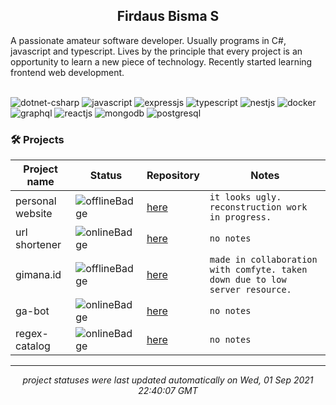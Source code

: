 <h2 align="center">Firdaus Bisma S</h2>
A passionate amateur software developer. Usually programs in C#, javascript and typescript. Lives by the principle that every project is an opportunity to learn a new piece of technology. Recently started learning frontend web development. 
</br> </br>

![dotnet-csharp](https://img.shields.io/badge/C%23%2F.NET-%23546e7a?logo=dotnet&style=flat&labelColor=37474f&logoColor=white) ![javascript](https://img.shields.io/badge/JavaScript-%23546e7a?logo=javascript&style=flat&labelColor=37474f&logoColor=white) ![expressjs](https://img.shields.io/badge/Express-%23546e7a?logo=express&style=flat&labelColor=37474f&logoColor=white) ![typescript](https://img.shields.io/badge/TypeScript-%23546e7a?logo=typescript&style=flat&labelColor=37474f&logoColor=white) ![nestjs](https://img.shields.io/badge/NestJS-%23546e7a?logo=nestjs&style=flat&labelColor=37474f&logoColor=white) ![docker](https://img.shields.io/badge/Docker-%23546e7a?logo=docker&style=flat&labelColor=37474f&logoColor=white) ![graphql](https://img.shields.io/badge/GraphQL-%23546e7a?logo=graphql&style=flat&labelColor=37474f&logoColor=white) ![reactjs](https://img.shields.io/badge/React-%23546e7a?logo=react&style=flat&labelColor=37474f&logoColor=white) ![mongodb](https://img.shields.io/badge/MongoDB-%23546e7a?logo=mongodb&style=flat&labelColor=37474f&logoColor=white) ![postgresql](https://img.shields.io/badge/PostgreSQL-%23546e7a?logo=postgresql&style=flat&labelColor=37474f&logoColor=white) 

### 🛠 Projects
| Project name | Status | Repository | Notes |
| --- | --- | --- | --- |
| personal website | ![offlineBadge](https://img.shields.io/badge/503-offline-e53935) | [here](https://github.com/gldnpz17/gldnpz.com) | `it looks ugly. reconstruction work in progress.` |
| url shortener | ![onlineBadge](https://img.shields.io/badge/200-online-%234caf50) | [here](https://github.com/gldnpz17/url-shortener) | `no notes` |
| gimana.id | ![offlineBadge](https://img.shields.io/badge/503-offline-e53935) | [here](https://github.com/gldnpz17/gimana.id) | `made in collaboration with comfyte. taken down due to low server resource.` |
| ga-bot | ![onlineBadge](https://img.shields.io/badge/200-online-%234caf50) | [here](https://github.com/gldnpz17/ga-bot) | `no notes` |
| regex-catalog | ![onlineBadge](https://img.shields.io/badge/200-online-%234caf50) | [here](https://github.com/gldnpz17/regex-catalog) | `no notes` |

---
*<p align="center">project statuses were last updated automatically on Wed, 01 Sep 2021 22:40:07 GMT</p>*